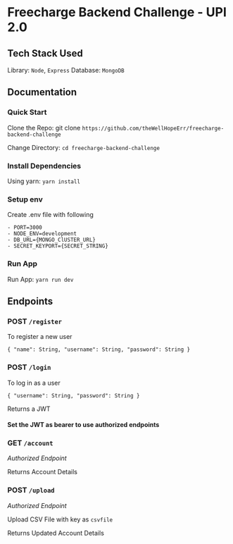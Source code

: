 # Freecharge Backend Challenge - UPI 2.0

## Tech Stack Used

Library: `Node`, `Express`
Database: `MongoDB`

## Documentation

### Quick Start

Clone the Repo: git clone `https://github.com/theWellHopeErr/freecharge-backend-challenge`

Change Directory: `cd freecharge-backend-challenge`

### Install Dependencies

Using yarn: `yarn install`

### Setup env

Create .env file with following

    - PORT=3000
    - NODE_ENV=development
    - DB_URL={MONGO_ClUSTER_URL}
    - SECRET_KEYPORT={SECRET_STRING}

### Run App

Run App: `yarn run dev`

## Endpoints

### POST `/register`

To register a new user

`{ "name": String, "username": String, "password": String }`

### POST `/login`

To log in as a user

`{ "username": String, "password": String }`

Returns a JWT

#### Set the JWT as bearer to use authorized endpoints

### GET `/account`

_Authorized Endpoint_

Returns Account Details

### POST `/upload`

_Authorized Endpoint_

Upload CSV File with key as `csvfile`

Returns Updated Account Details
